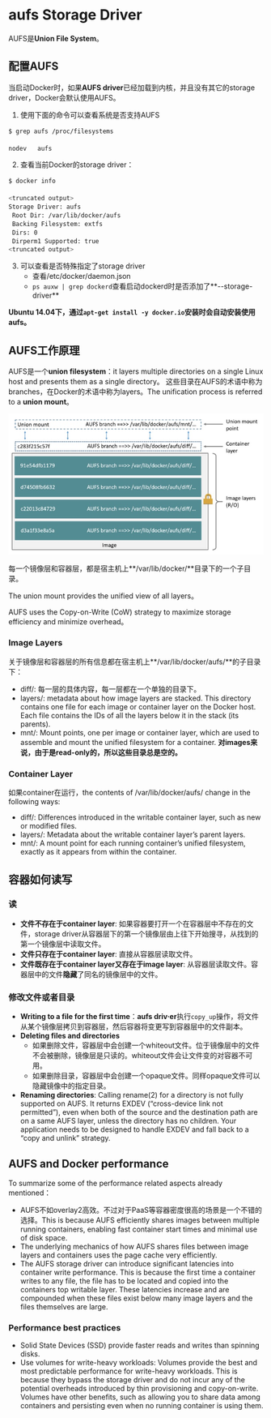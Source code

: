 # aufs Storage Driver
AUFS是**Union File System**。

## 配置AUFS
当启动Docker时，如果**AUFS driver**已经加载到内核，并且没有其它的storage driver，Docker会默认使用AUFS。

1. 使用下面的命令可以查看系统是否支持AUFS
```sh
$ grep aufs /proc/filesystems

nodev   aufs
```
2. 查看当前Docker的storage driver：
```sh
$ docker info

<truncated output>
Storage Driver: aufs
 Root Dir: /var/lib/docker/aufs
 Backing Filesystem: extfs
 Dirs: 0
 Dirperm1 Supported: true
<truncated output>
```

3. 可以查看是否特殊指定了storage driver
    * 查看/etc/docker/daemon.json
    * `ps auxw | grep dockerd`查看启动dockerd时是否添加了**--storage-driver**


**Ubuntu 14.04下，通过`apt-get install -y docker.io`安装时会自动安装使用aufs。**

## AUFS工作原理
AUFS是一个**union filesystem**：it layers multiple directories on a single Linux host and presents them as a single directory。
这些目录在AUFS的术语中称为branches，在Docker的术语中称为layers。The unification process is referred to a **union mount**。

![](pics/aufs_layers.jpg)

每一个镜像层和容器层，都是宿主机上**/var/lib/docker/**目录下的一个子目录。

The union mount provides the unified view of all layers。

AUFS uses the Copy-on-Write (CoW) strategy to maximize storage efficiency and minimize overhead。

### Image Layers
关于镜像层和容器层的所有信息都在宿主机上**/var/lib/docker/aufs/**的子目录下：
* diff/: 每一层的具体内容，每一层都在一个单独的目录下。
* layers/: metadata about how image layers are stacked. This directory contains one file for each image or container layer on the Docker host. Each file contains the IDs of all the layers below it in the stack (its parents).
* mnt/: Mount points, one per image or container layer, which are used to assemble and mount the unified filesystem for a container. **对images来说，由于是read-only的，所以这些目录总是空的。**

### Container Layer
如果container在运行，the contents of /var/lib/docker/aufs/ change in the following ways:
* diff/: Differences introduced in the writable container layer, such as new or modified files.
* layers/: Metadata about the writable container layer’s parent layers.
* mnt/: A mount point for each running container’s unified filesystem, exactly as it appears from within the container.

## 容器如何读写
### 读
* **文件不存在于container layer**: 如果容器要打开一个在容器层中不存在的文件，storage driver从容器层下的第一个镜像层由上往下开始搜寻，从找到的第一个镜像层中读取文件。
* **文件只存在于container layer**: 直接从容器层读取文件。
* **文件既存在于container layer又存在于image layer**: 从容器层读取文件。容器层中的文件**隐藏**了同名的镜像层中的文件。

### 修改文件或者目录
* **Writing to a file for the first time**：**aufs driv·er**执行`copy_up`操作，将文件从某个镜像层拷贝到容器层，然后容器将变更写到容器层中的文件副本。 
* **Deleting files and directories**
    * 如果删除文件，容器层中会创建一个whiteout文件。位于镜像层中的文件不会被删除，镜像层是只读的。whiteout文件会让文件变的对容器不可用。
    * 如果删除目录，容器层中会创建一个opaque文件。同样opaque文件可以隐藏镜像中的指定目录。
* **Renaming directories**: Calling rename(2) for a directory is not fully supported on AUFS. It returns EXDEV (“cross-device link not permitted”), even when both of the source and the destination path are on a same AUFS layer, unless the directory has no children. Your application needs to be designed to handle EXDEV and fall back to a “copy and unlink” strategy.

## AUFS and Docker performance
To summarize some of the performance related aspects already mentioned：
* AUFS不如overlay2高效。不过对于PaaS等容器密度很高的场景是一个不错的选择。This is because AUFS efficiently shares images between multiple running containers, enabling fast container start times and minimal use of disk space.
* The underlying mechanics of how AUFS shares files between image layers and containers uses the page cache very efficiently.
* The AUFS storage driver can introduce significant latencies into container write performance. This is because the first time a container writes to any file, the file has to be located and copied into the containers top writable layer. These latencies increase and are compounded when these files exist below many image layers and the files themselves are large.

### Performance best practices
* Solid State Devices (SSD) provide faster reads and writes than spinning disks.
* Use volumes for write-heavy workloads: Volumes provide the best and most predictable performance for write-heavy workloads. This is because they bypass the storage driver and do not incur any of the potential overheads introduced by thin provisioning and copy-on-write. Volumes have other benefits, such as allowing you to share data among containers and persisting even when no running container is using them.
